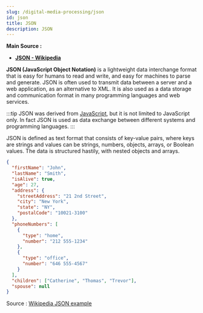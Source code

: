 ```yaml
---
slug: /digital-media-processing/json
id: json
title: JSON
description: JSON
---
```


**Main Source :**

- **[JSON - Wikipedia](https://en.wikipedia.org/wiki/JSON)**

**JSON (JavaScript Object Notation)** is a lightweight data interchange format that is easy for humans to read and write, and easy for machines to parse and generate. JSON is often used to transmit data between a server and a web application, as an alternative to XML. It is also used as a data storage and communication format in many programming languages and web services.

:::tip
JSON was derived from [JavaScript](/internet-and-web/javascript), but it is not limited to JavaScript only. In fact JSON is used as data exchange between different systems and programming languages.
:::

JSON is defined as text format that consists of key-value pairs, where keys are strings and values can be strings, numbers, objects, arrays, or Boolean values. The data is structured hastily, with nested objects and arrays.

```json
{
  "firstName": "John",
  "lastName": "Smith",
  "isAlive": true,
  "age": 27,
  "address": {
    "streetAddress": "21 2nd Street",
    "city": "New York",
    "state": "NY",
    "postalCode": "10021-3100"
  },
  "phoneNumbers": [
    {
      "type": "home",
      "number": "212 555-1234"
    },
    {
      "type": "office",
      "number": "646 555-4567"
    }
  ],
  "children": ["Catherine", "Thomas", "Trevor"],
  "spouse": null
}
```

Source : [Wikipedia JSON example](https://en.wikipedia.org/wiki/JSON#Syntax)
